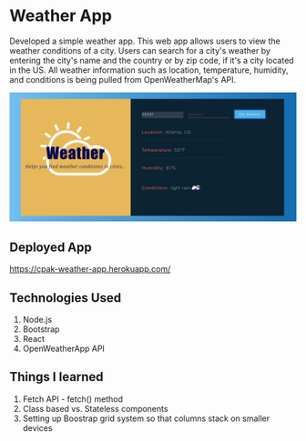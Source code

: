 # Weather App

Developed a simple weather app. This web app allows users to view the weather conditions of a city. Users can search for a city's weather by entering the city's name and the country or by zip code, if it's a city located in the US. All weather information such as location, temperature, humidity, and conditions is being pulled from OpenWeatherMap's API.

![alt text](https://github.com/cpak125/Weather_App/blob/master/src/img/screenshot.png)

## Deployed App
https://cpak-weather-app.herokuapp.com/

## Technologies Used
1. Node.js
2. Bootstrap
3. React
4. OpenWeatherApp API

## Things I learned
1. Fetch API - fetch() method
2. Class based vs. Stateless components
3. Setting up Boostrap grid system so that columns stack on smaller devices



